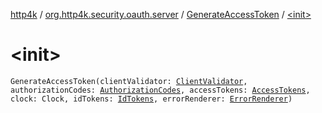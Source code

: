 [http4k](../../index.md) / [org.http4k.security.oauth.server](../index.md) / [GenerateAccessToken](index.md) / [&lt;init&gt;](./-init-.md)

# &lt;init&gt;

`GenerateAccessToken(clientValidator: `[`ClientValidator`](../-client-validator/index.md)`, authorizationCodes: `[`AuthorizationCodes`](../-authorization-codes/index.md)`, accessTokens: `[`AccessTokens`](../-access-tokens/index.md)`, clock: Clock, idTokens: `[`IdTokens`](../-id-tokens/index.md)`, errorRenderer: `[`ErrorRenderer`](../-error-renderer/index.md)`)`